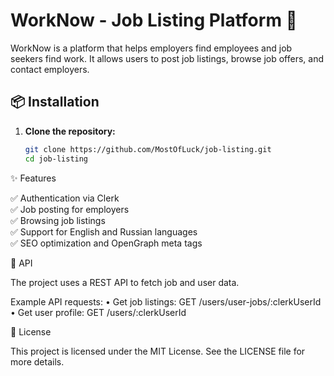 # WorkNow - Job Listing Platform 🚀

WorkNow is a platform that helps employers find employees and job seekers find work. It allows users to post job listings, browse job offers, and contact employers.

## 📦 Installation

1. **Clone the repository:**
   ```sh
   git clone https://github.com/MostOfLuck/job-listing.git
   cd job-listing

✨ Features

✅ Authentication via Clerk  
✅ Job posting for employers  
✅ Browsing job listings  
✅ Support for English and Russian languages  
✅ SEO optimization and OpenGraph meta tags  


🔌 API

The project uses a REST API to fetch job and user data.

Example API requests:
	•	Get job listings: GET /users/user-jobs/:clerkUserId
	•	Get user profile: GET /users/:clerkUserId

📜 License

This project is licensed under the MIT License. See the LICENSE file for more details.

